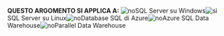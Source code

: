 <Token>**QUESTO ARGOMENTO SI APPLICA A:** ![no](media/no.png)SQL Server su Windows![sì](media/yes.png)SQL Server su Linux![no](media/no.png)Database SQL di Azure![no](media/no.png)Azure SQL Data Warehouse![no](media/no.png)Parallel Data Warehouse </Token>
